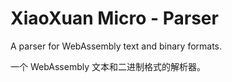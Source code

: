 # XiaoXuan Micro - Parser

A parser for WebAssembly text and binary formats.

一个 WebAssembly 文本和二进制格式的解析器。

